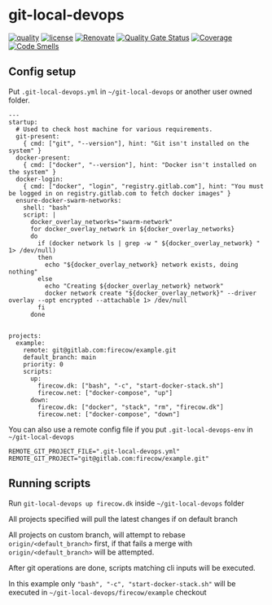 # git-local-devops

[![quality](https://img.shields.io/github/workflow/status/firecow/git-local-devops/Quality)](https://github.com/firecow/git-local-devops/actions)
[![license](https://img.shields.io/github/license/firecow/git-local-devops)](https://npmjs.org/package/git-local-devops)
[![Renovate](https://img.shields.io/badge/renovate-enabled-brightgreen.svg)](https://renovatebot.com)
[![Quality Gate Status](https://sonarcloud.io/api/project_badges/measure?project=firecow_git-local-devops&metric=alert_status)](https://sonarcloud.io/dashboard?id=firecow_git-local-devops)
[![Coverage](https://sonarcloud.io/api/project_badges/measure?project=firecow_git-local-devops&metric=coverage)](https://sonarcloud.io/dashboard?id=firecow_git-local-devops)
[![Code Smells](https://sonarcloud.io/api/project_badges/measure?project=firecow_git-local-devops&metric=code_smells)](https://sonarcloud.io/dashboard?id=firecow_git-local-devops)

## Config setup

Put `.git-local-devops.yml` in `~/git-local-devops` or another user owned folder.
```
---
startup:
  # Used to check host machine for various requirements.
  git-present: 
    { cmd: ["git", "--version"], hint: "Git isn't installed on the system" }
  docker-present:
    { cmd: ["docker", "--version"], hint: "Docker isn't installed on the system" }
  docker-login:
    { cmd: ["docker", "login", "registry.gitlab.com"], hint: "You must be logged in on registry.gitlab.com to fetch docker images" }
  ensure-docker-swarm-networks:
    shell: "bash"
    script: |
      docker_overlay_networks="swarm-network"
      for docker_overlay_network in ${docker_overlay_networks}
      do
        if (docker network ls | grep -w " ${docker_overlay_network} " 1> /dev/null)
        then
          echo "${docker_overlay_network} network exists, doing nothing"
        else
          echo "Creating ${docker_overlay_network} network"
          docker network create "${docker_overlay_network}" --driver overlay --opt encrypted --attachable 1> /dev/null
        fi
      done


projects:
  example:
    remote: git@gitlab.com:firecow/example.git
    default_branch: main
    priority: 0
    scripts:
      up:
        firecow.dk: ["bash", "-c", "start-docker-stack.sh"]
        firecow.net: ["docker-compose", "up"]
      down:
        firecow.dk: ["docker", "stack", "rm", "firecow.dk"]
        firecow.net: ["docker-compose", "down"]
```

You can also use a remote config file if you put `.git-local-devops-env` in `~/git-local-devops`

```
REMOTE_GIT_PROJECT_FILE=".git-local-devops.yml"
REMOTE_GIT_PROJECT="git@gitlab.com:firecow/example.git"
```

## Running scripts

Run `git-local-devops up firecow.dk` inside `~/git-local-devops` folder

All projects specified will pull the latest changes if on default branch

All projects on custom branch, will attempt to rebase `origin/<default_branch>` first, if that fails a merge with `origin/<default_branch>` will be attempted.

After git operations are done, scripts matching cli inputs will be executed.

In this example only `"bash", "-c", "start-docker-stack.sh"` will be executed in `~/git-local-devops/firecow/example` checkout

